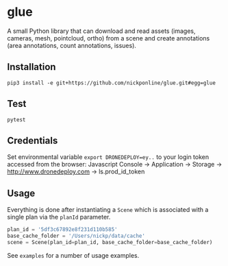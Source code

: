 glue
====

A small Python library that can download and read assets (images, cameras, mesh, pointcloud, ortho) from a scene and create annotations (area annotations, count annotations, issues).

Installation
---
```
pip3 install -e git+https://github.com/nickponline/glue.git#egg=glue
```

Test
---
```
pytest
```

Credentials
---
Set environmental variable `export DRONEDEPLOY=ey..` to your login token accessed from the browser: Javascript Console -> Application -> Storage -> http://www.dronedeploy.com -> ls.prod_id_token

Usage
---
Everything is done after instantiating a `Scene` which is associated with a single plan via the `planId` parameter. 

```python
plan_id = '5df3c67892e8f231d110b585'
base_cache_folder = '/Users/nickp/data/cache'
scene = Scene(plan_id=plan_id, base_cache_folder=base_cache_folder)
```

See `examples` for a number of usage examples.

